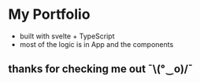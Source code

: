 # My Portfolio
- built with svelte + TypeScript
- most of the logic is in App and the components
## thanks for checking me out ¯\\(°‿o)/¯

